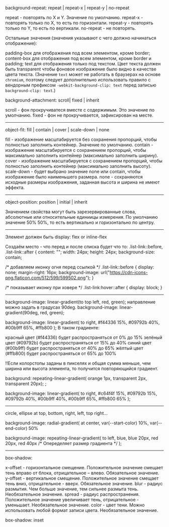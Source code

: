background-repeat: repeat | repeat-x | repeat-y | no-repeat

repeat - повторять по X и Y. Значение по умолчанию.
repeat-x - повторять только по X, то есть по горизонтали.
repeat-y - повторять только по Y, то есть по вертикали.
no-repeat - не повторять.

<!-- Чаще всего необходимо заполнять высоту. Для этого используется свойство background-size со значением cover. -->
<!-- Иногда фоновое изображение должно заполнять всю ширину элемента. Для этого используется свойство background-size со значением contain. -->

<!-- background-clip. У этого свойства значение по умолчанию border-box. -->

Остальные значения (значения указывают с чего должно начинаться отображение):

padding-box для отображения под всем элементом, кроме border;
content-box для отображения под всем элементом, кроме border и padding;
text для отображения только под текстом. Цвет текста должен быть transparent чтобы фоновое изображение было видно в качестве цвета текста. (Значение `text` может не работать в браузерах на основе `chromium`, поэтому следует дополнительно использовать правило с вендорным префиксом `-webkit-background-clip: text` перед записью `background-clip: text`.)
<!--  -->

background-attachment: scroll| fixed | inherit

scroll - фон прокручиватеся вместе с содержимым. Это значение по умолчанию.
fixed - фон не прокручивается, зафиксирован на месте.

________________________
object-fit: fill | contain | cover | scale-down | none

fill - изображение масштабируется без сохранения пропорций, чтобы полностью заполнить контейнер. Значение по умолчанию.
contain - изображение масштабируется с сохранением пропорций, чтобы максимально заполнить контейнер (максимально заполнить ширину).
cover - изображение масштабируется с сохранением пропорций, чтобы полностью заполнить контейнер (максимально заполнить высоту).
scale-down - будет выбрано значение none или contain, чтобы изображение было наименьшего размера.
none - сохраняются исходные размеры изображения, заданная высота и ширина не имеют эффекта.

________________________
object-position: position | initial | inherit

Значением свойства могут быть зарезервированные слова, абсолютные или относительные единиицы измерения. По умолчанию значение 50% 50%, то есть вертикально и горизонтально по центру.

_______________________________
Элемент должен быть display: flex or inline-flex

Создаём место - что перед и после списка будет что то:
.list-link::before,
.list-link::after {
  content: "";
  width: 24px;
  height: 24px;
  background-size: contain;

  /* добавляем иконку огня перед ссылкой */
.list-link::before {
  display: none;
  margin-right: 16px;
  background-image: url("https://cdn-icons-png.flaticon.com/512/599/599502.png");
}

/* показывает иконку при ховере */
.list-link:hover::after {
  display: block;
}

____________________
<!-- градиент начинается с противоположного угла, буквально в верхний левый. -->
background-image: linear-gradient(to top left, red, green);
направление можно задать в градусах 90deg.
background-image: linear-gradient(90deg, red, green);

<!-- Color-stop: -->
background-image: linear-gradient(
  to right,
  #f44336 15%,
  #09792b 40%,
  #00b9ff 65%,
  #ffb800
);
В таком градиенте:

красный цвет (#f44336) будет распространяться от 0% до 15%
зелёный цвет (#09792b) будет распространяться от 15% до 40%
синий цвет (#00b9ff) будет распространяться от 40% до 65%
жёлтый цвет (#ffb800) будет распространяться от 65% до 100%

!!Если колорстопы заданы в пикселях и общая сумма меньше, чем ширина или высота элемента, то получится повторяющийся градиент.

<!--  повтор линейного градиента -->
background: repeating-linear-gradient(
      orange 1px, transparent 2px, transparent 20px);
     ;

<!-- Градиент это плавный переход между цветами, но если двум соседним из них задать одинаковые колорстопы, получим сплошные цвета и резкий переход между ними. Это можно использовать для создания «полосатого» фона. Тоесть каждому цвету задается в процентах сколько он будет занимать (от 15 до 40%) -->

background-image: linear-gradient(
  to right,
  #c64f4f 15%,
  #09792b 15%,
  #09792b 40%,
  #00b9ff 40%,
  #00b9ff 65%,
  #ffb800 65%
);
_______________________________
<!-- Радиальный градиент -->
circle, ellipse at top, bottom, right, left, top right...

 background-image: radial-gradient(
    at center,
    var(--start-color) 10%,
    var(--end-color) 50%

<!-- такаже с колор стопами -->

<!-- повторяющийся градиент -->
background-image: repeating-linear-gradient(
  to left,
  blue,
  blue 20px,
  red 20px,
  red 40px /* Опеределяет размер градиента */
);
_____________________________________
box-shadow: <x-offset> <y-offset> <blur> <spread> <color>

x-offset - горизонтальное смещение. Положительное значение смещает тень вправо от блока, отрицательное – влево. Обязательное значение.
y-offset - вертикальное смещение. Положительное значение смещает тень вниз, отрицательное - вверх. Обязательное значение.
blur - радиус размытия. Чем больше значение, тем сильнее размыта тень. Необязательное значение.
spread - радиус распространения. Положительное значение увеличивает тень, отрицательное - уменьшает. Необязательное значение.
color - цвет тени. Можно использовать любой формат записи цвета. Необязательное значение.

<!-- Внутренняя тень -->
box-shadow: inset <x-offset> <y-offset> <blur> <spread> <color>